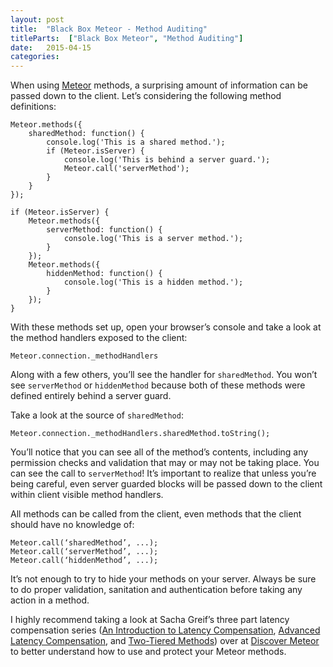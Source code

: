 ```yaml
---
layout: post
title:  "Black Box Meteor - Method Auditing"
titleParts:  ["Black Box Meteor", "Method Auditing"]
date:   2015-04-15
categories:
---
```


When using [Meteor](https://www.meteor.com/) methods, a surprising amount of information can be passed down to the client. Let’s considering the following method definitions:

<pre class="language-javascript"><code class="language-javascript">Meteor.methods({
    sharedMethod: function() {
        console.log('This is a shared method.');
        if (Meteor.isServer) {
            console.log('This is behind a server guard.');
            Meteor.call('serverMethod');
        }
    }
});

if (Meteor.isServer) {
    Meteor.methods({
        serverMethod: function() {
            console.log('This is a server method.');
        }
    });
    Meteor.methods({
        hiddenMethod: function() {
            console.log('This is a hidden method.');
        }
    });
}
</code></pre>

With these methods set up, open your browser’s console and take a look at the method handlers exposed to the client:

<pre class="language-javascript"><code class="language-javascript">Meteor.connection._methodHandlers
</code></pre>

Along with a few others, you’ll see the handler for <code class="language-javascript">sharedMethod</code>. You won’t see <code class="language-javascript">serverMethod</code> or <code class="language-javascript">hiddenMethod</code> because both of these methods were defined entirely behind a server guard.

Take a look at the source of <code class="language-javascript">sharedMethod</code>:

<pre class="language-javascript"><code class="language-javascript">Meteor.connection._methodHandlers.sharedMethod.toString();
</code></pre>

You’ll notice that you can see all of the method’s contents, including any permission checks and validation that may or may not be taking place. You can see the call to <code class="language-javascript">serverMethod</code>! It’s important to realize that unless you’re being careful, even server guarded blocks will be passed down to the client within client visible method handlers.

All methods can be called from the client, even methods that the client should have no knowledge of:

<pre class="language-javascript"><code class="language-javascript">Meteor.call(‘sharedMethod’, ...);
Meteor.call(‘serverMethod’, ...);
Meteor.call(‘hiddenMethod’, ...);
</code></pre>

It’s not enough to try to hide your methods on your server. Always be sure to do proper validation, sanitation and authentication before taking any action in a method.

I highly recommend taking a look at Sacha Greif’s three part latency compensation series ([An Introduction to Latency Compensation](https://www.discovermeteor.com/blog/latency-compensation/), [Advanced Latency Compensation](https://www.discovermeteor.com/blog/advanced-latency-compensation/), and [Two-Tiered Methods](https://www.discovermeteor.com/blog/meteor-pattern-two-tiered-methods/)) over at [Discover Meteor](https://www.discovermeteor.com/) to better understand how to use and protect your Meteor methods.
